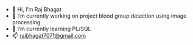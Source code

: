 - 👋 Hi, I’m Raj Bhagat
- 👀 I’m currently working on project blood group detection using image processing
- 🌱 I’m currently learning PL/SQL
- 📫 rajbhagat7071@gmail.com

<!---
raj7071/raj7071 is a ✨ special ✨ repository because its `README.md` (this file) appears on your GitHub profile.
You can click the Preview link to take a look at your changes.
--->
